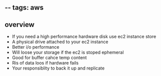 --
tags: aws
--


## overview
- If you need a high performance hardware disk use ec2 instance store
- A physical drive attached to your ec2 instance
- Better i/o performance
- Will loose your storage if the ec2 is stoped ephemeral
- Good for buffer cahce temp content
- Ris of data loos if hardware fails
- Your responsiblity to back it up and replicate



